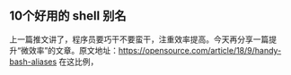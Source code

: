 10个好用的 shell 别名
----


上一篇推文讲了，程序员要巧干不要蛮干，注重效率提高。今天再分享一篇提升“微效率”的文章。原文地址：https://opensource.com/article/18/9/handy-bash-aliases 在这比例，






<!--stackedit_data:
eyJoaXN0b3J5IjpbLTc4ODYyMzk5NywxMTgxMjk5OTY5LDczMD
k5ODExNl19
-->